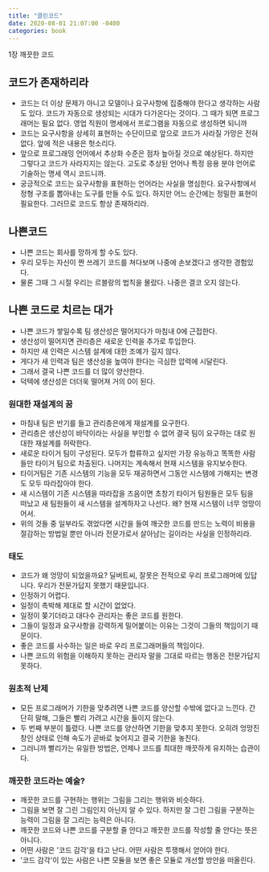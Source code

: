 ```yaml
---
title: "클린코드"
date: 2020-08-01 21:07:00 -0400
categories: book
---
```


1장 깨끗한 코드

## 코드가 존재하리라

- 코드는 더 이상 문제가 아니고 모델이나 요구사항에 집중해야 한다고 생각하는 사람도 있다. 코드가 자동으로 생성되는 시대가 다가온다는 것이다. 그 때가 되면 프로그래머는 필요 없다. 영업 직원이 명세에서 프로그램을 자동으로 생성하면 되니까
- 코드는 요구사항을 상세히 표현하는 수단이므로 앞으로 코드가 사라질 가망은 전혀 없다. 앞에 적은 내용은 헛소리다.
- 앞으로 프로그래밍 언어에서 추상화 수준은 점차 높아질 것으로 예상된다. 하지만 그렇다고 코드가 사라지지는 않는다. 고도로 추상된 언어나 특정 응용 분야 언어로 기술하는 명세 역시 코드니까.
- 궁긍적으로 코드는 요구사항을 표현하는 언어라는 사실을 명심한다. 요구사항에서 정형 구조를 뽑아내는 도구를 만들 수도 있다. 하지만 어느 순간에는 정밀한 표현이 필요한다. 그러므로 코드도 항상 존재하리라.

## 나쁜코드

- 나쁜 코드는 회사를 망하게 할 수도 있다.
- 우리 모두는 자신이 짠 쓰레기 코드를 쳐다보며 나중에 손보겠다고 생각한 경험있다.
- 물론 그때 그 시절 우리는 르블랑의 법칙을 몰랐다. 나중은 결코 오지 않는다.

## 나쁜 코드로 치르는 대가

- 나쁜 코드가 쌓일수록 팀 생산성은 떨어지다가 마침내 0에 근접한다.
- 생산성이 떨어지면 관리층은 새로운 인력을 추가로 투입한다.
- 하지만 새 인력은 시스템 설계에 대한 조예가 깊지 않다.
- 게다가 새 인력과 팀은 생산성을 높여야 한다는 극심한 압력에 시달린다.
- 그래서 결국 나쁜 코드를 더 많이 양산한다.
- 덕텍에 생산성은 더더욱 떨어져 거의 0이 된다.

### 원대한 재설계의 꿈

- 마침내 팀은 반기를 들고 관리층은에게 재설계를 요구한다.
- 관리층은 생산성이 바닥이라는 사실을 부인할 수 없어 결국 팀이 요구하는 대로 원대한 재설계를 허락한다.
- 새로운 타이거 팀이 구성된다. 모두가 합류하고 싶지만 가장 유능하고 똑똑한 사람들만 타이거 팀으로 차출된다. 나머지는 계속해서 현재 시스템을 유지보수한다.
- 타이거팀은 기존 시스템의 기능을 모두 재공하면서 그동안 시스템에 가해지는 변경도 모두 따라잡아야 한다.
- 새 시스템이 기존 시스템을 따라잡을 즈음이면 초창기 타이거 팀원들은 모두 팀을 떠났고 새 팀원들이 새 시스템을 설계하자고 나선다. 왜? 현재 시스템이 너무 엉망이어서.
- 위의 것들 중 일부라도 겪었다면 시간을 들여 깨긋한 코드를 만드는 노력이 비용을 절감하는 방법일 뿐만 아니라 전문가로서 살아남는 길이라는 사실을 인정하리라.

### 태도

- 코드가 왜 엉망이 되었을까요? 딜버트씨, 잘못은 전적으로 우리 프로그래머에 있답니다. 우리가 전문가답지 못했기 때문입니다.
- 인정하기 어렵다.
- 일정이 촉박해 제대로 할 시간이 없었다.
- 일정이 쫒기더라고 대다수 관리자는 좋은 코드를 원한다.
- 그들이 일정과 요구사항을 강력하게 밀어붙이는 이유는 그것이 그들의 책임이기 때문이다.
- 좋은 코드를 사수하는 일은 바로 우리 프로그래머들의 책임이다.
- 나쁜 코드의 위험을 이해하지 못하는 관리자 말을 그대로 따르는 행동은 전문가답지 못하다.

### 원초적 난제

- 모든 프로그래머가 기한을 맞추려면 나쁜 코드를 양산할 수밖에 없다고 느낀다. 간단히 말해, 그들은 빨리 가려고 시간을 들이지 않는다.
- 두 번째 부분이 틀렸다. 나쁜 코드를 양산하면 기한을 맞추지 못한다. 오히려 엉망진창인 상태로 인해 속도가 곧바로 늦어지고 결국 기한을 놓친다.
- 그러니까 빨리가는 유일한 방법은, 언제나 코드를 최대한 깨끗하게 유지하는 습관이다.

### 깨끗한 코드라는 예술?

- 깨끗한 코드를 구현하는 행위는 그림을 그리는 행위와 비슷하다.
- 그림을 보면 잘 그린 그림인지 아닌지 알 수 있다. 하지만 잘 그린 그림을 구분하는 능력이 그림을 잘 그리는 능력은 아니다.
- 깨끗한 코드와 나쁜 코드를 구분할 줄 안다고 깨끗한 코드를 작성할 줄 안다는 뜻은 아니다.
- 어떤 사람은 '코드 감각'을 타고 난다. 어떤 사람은 투쟁해서 얻어야 한다.
- '코드 감각'이 있는 사람은 나쁜 모듈을 보면 좋은 모듈로 개선할 방안을 떠올린다.
